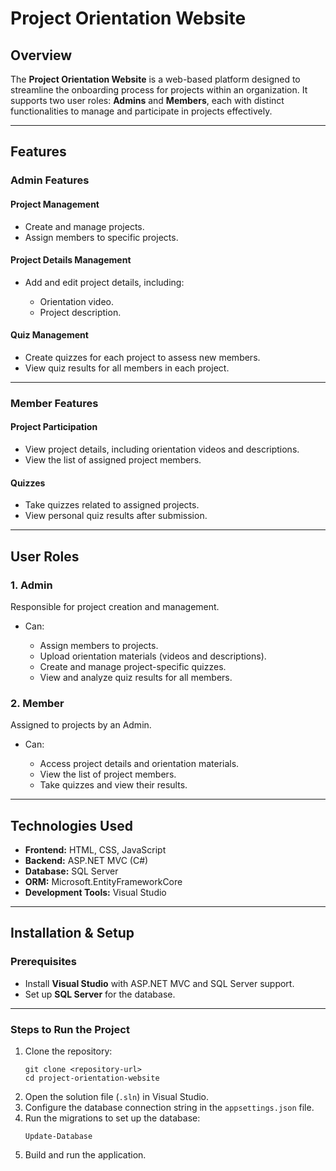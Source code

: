 # Project Orientation Website

## Overview
<p>The <strong>Project Orientation Website</strong> is a web-based platform designed to streamline the onboarding process for projects within an organization. It supports two user roles: <strong>Admins</strong> and <strong>Members</strong>, each with distinct functionalities to manage and participate in projects effectively.</p>

---

## Features

### Admin Features

#### <strong>Project Management</strong>
<ul>
  <li>Create and manage projects.</li>
  <li>Assign members to specific projects.</li>
</ul>

#### <strong>Project Details Management</strong>
<ul>
  <li>Add and edit project details, including:</li>
  <ul>
    <li>Orientation video.</li>
    <li>Project description.</li>
  </ul>
</ul>

#### <strong>Quiz Management</strong>
<ul>
  <li>Create quizzes for each project to assess new members.</li>
  <li>View quiz results for all members in each project.</li>
</ul>

---

### Member Features

#### <strong>Project Participation</strong>
<ul>
  <li>View project details, including orientation videos and descriptions.</li>
  <li>View the list of assigned project members.</li>
</ul>

#### <strong>Quizzes</strong>
<ul>
  <li>Take quizzes related to assigned projects.</li>
  <li>View personal quiz results after submission.</li>
</ul>

---

## User Roles

### <strong>1. Admin</strong>
<p>Responsible for project creation and management.</p>
<ul>
  <li>Can:</li>
  <ul>
    <li>Assign members to projects.</li>
    <li>Upload orientation materials (videos and descriptions).</li>
    <li>Create and manage project-specific quizzes.</li>
    <li>View and analyze quiz results for all members.</li>
  </ul>
</ul>

### <strong>2. Member</strong>
<p>Assigned to projects by an Admin.</p>
<ul>
  <li>Can:</li>
  <ul>
    <li>Access project details and orientation materials.</li>
    <li>View the list of project members.</li>
    <li>Take quizzes and view their results.</li>
  </ul>
</ul>

---

## Technologies Used
- **Frontend:** HTML, CSS, JavaScript
- **Backend:** ASP.NET MVC (C#)
- **Database:** SQL Server
- **ORM:** Microsoft.EntityFrameworkCore
- **Development Tools:** Visual Studio


---

## Installation & Setup

### <strong>Prerequisites</strong>
<ul>
  <li>Install <strong>Visual Studio</strong> with ASP.NET MVC and SQL Server support.</li>
  <li>Set up <strong>SQL Server</strong> for the database.</li>
</ul>

---

### <strong>Steps to Run the Project</strong>
<ol>
  <li>Clone the repository:
    <pre><code>git clone &lt;repository-url&gt;
cd project-orientation-website</code></pre>
  </li>
  <li>Open the solution file (<code>.sln</code>) in Visual Studio.</li>
  <li>Configure the database connection string in the <code>appsettings.json</code> file.</li>
  <li>Run the migrations to set up the database:
    <pre><code>Update-Database</code></pre>
  </li>
  <li>Build and run the application.</li>
</ol>
